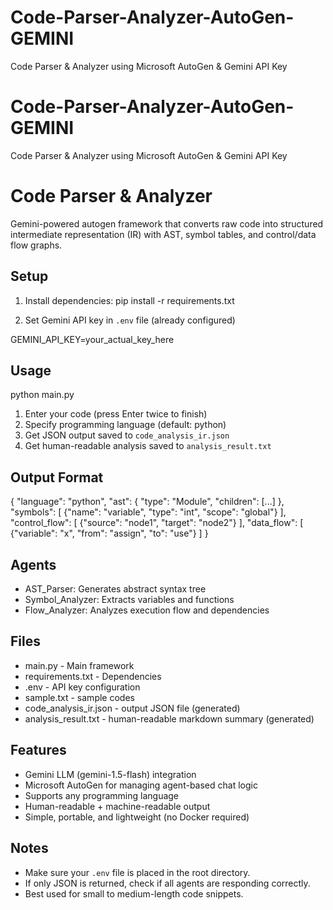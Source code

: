 # Code-Parser-Analyzer-AutoGen-GEMINI
Code Parser &amp; Analyzer using Microsoft AutoGen &amp; Gemini API Key

# Code-Parser-Analyzer-AutoGen-GEMINI
Code Parser & Analyzer using Microsoft AutoGen & Gemini API Key

# Code Parser & Analyzer

Gemini-powered autogen framework that converts raw code into structured intermediate representation (IR) with AST, symbol tables, and control/data flow graphs.

## Setup

1. Install dependencies:
pip install -r requirements.txt

2. Set Gemini API key in `.env` file (already configured)

GEMINI_API_KEY=your_actual_key_here

## Usage

python main.py

1. Enter your code (press Enter twice to finish)
2. Specify programming language (default: python)
3. Get JSON output saved to `code_analysis_ir.json`
4. Get human-readable analysis saved to `analysis_result.txt`

## Output Format

{
  "language": "python",
  "ast": {
    "type": "Module",
    "children": [...]
  },
  "symbols": [
    {"name": "variable", "type": "int", "scope": "global"}
  ],
  "control_flow": [
    {"source": "node1", "target": "node2"}
  ],
  "data_flow": [
    {"variable": "x", "from": "assign", "to": "use"}
  ]
}

## Agents

- AST_Parser: Generates abstract syntax tree
- Symbol_Analyzer: Extracts variables and functions
- Flow_Analyzer: Analyzes execution flow and dependencies

## Files

- main.py - Main framework
- requirements.txt - Dependencies
- .env - API key configuration
- sample.txt - sample codes
- code_analysis_ir.json - output JSON file (generated)
- analysis_result.txt - human-readable markdown summary (generated)

## Features

- Gemini LLM (gemini-1.5-flash) integration
- Microsoft AutoGen for managing agent-based chat logic
- Supports any programming language
- Human-readable + machine-readable output
- Simple, portable, and lightweight (no Docker required)

## Notes

- Make sure your `.env` file is placed in the root directory.
- If only JSON is returned, check if all agents are responding correctly.
- Best used for small to medium-length code snippets.

